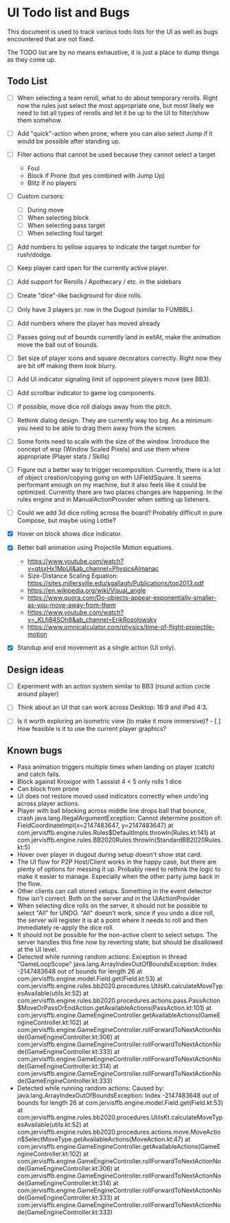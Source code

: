 # UI Todo list and Bugs

This document is used to track various todo lists for the UI as well as 
bugs encountered that are not fixed.

The TODO list are by no means exhaustive, it is just a place to dump
things as they come up.


## Todo List
- [ ] When selecting a team reroll, what to do about temporary rerolls.
      Right now the rules just select the most appropriate one, but most likely we need 
      to list all types of rerolls and let it be up to the UI to filter/show them somehow.
- [ ] Add "quick"-action when prone, where you can also select Jump if it would be 
      possible after standing up.
- [ ] Filter actions that cannot be used because they cannot select a target
  - Foul
  - Block if Prone (but yes combined with Jump Up)
  - Blitz if no players
- [ ] Custom cursors:
  - [ ] During move
  - [ ] When selecting block
  - [ ] When selecting pass target
  - [ ] When selecting foul target
- [ ] Add numbers to yellow squares to indicate the target number for rush/dodge.
- [ ] Keep player card open for the currently active player.
- [ ] Add support for Rerolls / Apothecary / etc. in the sidebars
- [ ] Create "dice"-like background for dice rolls.
- [ ] Only have 3 players pr. row in the Dugout (similar to FUMBBL).
- [ ] Add numbers where the player has moved already
- [ ] Passes going out of bounds currently land in exitAt, make the animation move the
      ball out of bounds.
- [ ] Set size of player icons and square decorators correctly. Right now they are bit off making them look blurry.
- [ ] Add UI indicator signaling limit of opponent players move (see BB3).
- [ ] Add scrollbar indicator to game log components.
- [ ] If possible, move dice roll dialogs away from the pitch.
- [ ] Rethink dialog design. They are currently way too big. As a minimum
      you need to be able to drag them away from the screen.
- [ ] Some fonts need to scale with the size of the window. Introduce the concept of 
      wsp (Window Scaled Pixels) and use them where appropriate (Player stats / Skills)
- [ ] Figure out a better way to trigger recomposition. Currently, there is a lot of
      object creation/copying going on with UiFieldSquare. It seems performant enough
      on my machine, but it also feels like it could be optimized. Currently there
      are two places changes are happening. In the rules engine and in 
      ManualActionProvider when setting up listeners.
- [ ] Could we add 3d dice rolling across the board? Probably difficult in pure Compose, but maybe using Lottie?
- [x] Hover on block shows dice indicator.
- [x] Better ball animation using Projectile Motion equations.
    - https://www.youtube.com/watch?v=qtsxHx1MpUI&ab_channel=PhysicsAlmanac
    - Size-Distance Scaling Equation: https://sites.millersville.edu/sgallagh/Publications/top2013.pdf
    - https://en.wikipedia.org/wiki/Visual_angle
    - https://www.quora.com/Do-objects-appear-exponentially-smaller-as-you-move-away-from-them
    - https://www.youtube.com/watch?v=_KLfj84SOh8&ab_channel=ErikRosolowsky
    - https://www.omnicalculator.com/physics/time-of-flight-projectile-motion
- [x] Standup and end movement as a single action (UI only).


## Design ideas

- [ ] Experiment with an action system similar to BB3 (round action circle around player)
- [ ] Think about an UI that can work across Desktop: 16:9 and iPad 4:3.
- [ ] Is it worth exploring an isometric view (to make it more immersive)? 
      - [ ] How feasible is it to use the current player graphics?


## Known bugs

- Pass animation triggers multiple times when landing on player (catch) and catch fails.
- Block against Kroxigor with 1 asssist 4 < 5 only rolls 1 dice
- Can block from prone
- UI does not restore moved used indicators correctly when undo'ing across player actions.
- Player with ball blocking across middle line drops ball that bounce, crash
  java.lang.IllegalArgumentException: Cannot determine position of: FieldCoordinateImpl(x=2147483647, y=2147483647)
  at com.jervisffb.engine.rules.Rules$DefaultImpls.throwIn(Rules.kt:141)
  at com.jervisffb.engine.rules.BB2020Rules.throwIn(StandardBB2020Rules.kt:5)
- Hover over player in dugout during setup doesn't show stat card.
- The UI flow for P2P Host/Client works in the happy case, but there are plenty of options 
  for messing it up. Probably need to rethink the logic to make it easier to manage. Especially
  when the other party jump back in the flow.
- Other clients can call stored setups. Something in the event detector flow isn't correct. Both on the server
  and in the UiActionProvider
- When selecting dice rolls on the server, it should not be possible to select "All" for UNDO.
  "All" doesn't work, since if you undo a dice roll, the server will register it is at a point where
  it needs to roll and then immediately re-apply the dice roll.
- It should not be possible for the non-active client to select setups. The server handles this fine
  now by reverting state, but should be disallowed at the UI level.
- Detected while running random actions:
  Exception in thread "GameLoopScope" java.lang.ArrayIndexOutOfBoundsException: Index -2147483648 out of bounds for length 26
  at com.jervisffb.engine.model.Field.get(Field.kt:53)
  at com.jervisffb.engine.rules.bb2020.procedures.UtilsKt.calculateMoveTypesAvailable(utils.kt:52)
  at com.jervisffb.engine.rules.bb2020.procedures.actions.pass.PassAction$MoveOrPassOrEndAction.getAvailableActions(PassAction.kt:101)
  at com.jervisffb.engine.GameEngineController.getAvailableActions(GameEngineController.kt:102)
  at com.jervisffb.engine.GameEngineController.rollForwardToNextActionNode(GameEngineController.kt:306)
  at com.jervisffb.engine.GameEngineController.rollForwardToNextActionNode(GameEngineController.kt:333)
  at com.jervisffb.engine.GameEngineController.rollForwardToNextActionNode(GameEngineController.kt:314)
  at com.jervisffb.engine.GameEngineController.rollForwardToNextActionNode(GameEngineController.kt:333)
- Detected while running random actions:
  Caused by: java.lang.ArrayIndexOutOfBoundsException: Index -2147483648 out of bounds for length 26
  at com.jervisffb.engine.model.Field.get(Field.kt:53)
  at com.jervisffb.engine.rules.bb2020.procedures.UtilsKt.calculateMoveTypesAvailable(utils.kt:52)
  at com.jervisffb.engine.rules.bb2020.procedures.actions.move.MoveAction$SelectMoveType.getAvailableActions(MoveAction.kt:47)
  at com.jervisffb.engine.GameEngineController.getAvailableActions(GameEngineController.kt:102)
  at com.jervisffb.engine.GameEngineController.rollForwardToNextActionNode(GameEngineController.kt:306)
  at com.jervisffb.engine.GameEngineController.rollForwardToNextActionNode(GameEngineController.kt:314)
  at com.jervisffb.engine.GameEngineController.rollForwardToNextActionNode(GameEngineController.kt:333)
  at com.jervisffb.engine.GameEngineController.rollForwardToNextActionNode(GameEngineController.kt:333)